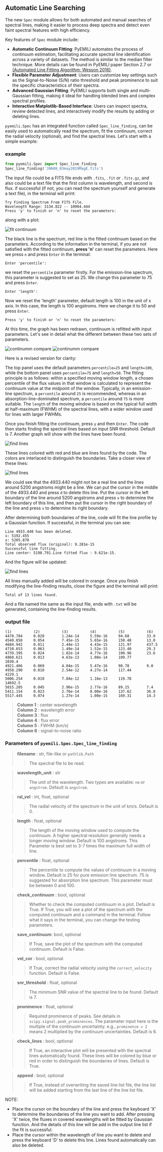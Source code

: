 ## Automatic Line Searching

The new `Spec` module allows for both automated and manual searches of spectral lines, making it easier to process deep spectra and detect even faint spectral features with high efficiency.

Key features of `Spec` module include:
- **Automatic Continuum Fitting**: PyEMILI automates the process of continuum estimation, facilitating accurate spectral line identification across a variety of datasets. The method is similar to the median filter technique. More details can be found in PyEMILI paper Section 2.7 or [(Automated Line Fitting Algorithm; Wesson 2016)](http://doi.org/10.1093/mnras/stv2946).
- **Flexible Parameter Adjustment**: Users can customize key settings such as the Signal-to-Noise (S/N) ratio threshold and peak prominence to suit the specific characteristics of their spectra.
- **Advanced Gaussian Fitting**: PyEMILI supports both single and multi-Gaussian fitting, making it ideal for handling blended lines and complex spectral profiles.
- **Interactive Matplotlib-Based Interface**: Users can inspect spectra, review detected lines, and interactively modify the results by adding or deleting lines.

`pyemili.Spec` has an integrated function called `Spec_line_finding`, can be easily used to automatically read the spectrum, fit the continuum, correct the radial velocity (optional), and find the spectral lines. Let's start with a simple example:

### example

```python
from pyemili.Spec import Spec_line_finding
Spec_line_finding('J0608_03may2019MagE.fits')
```

The input file could be a FITS file ends with `.fits`, `.fit` or `.fits.gz`, and also could be a text file that the first column is wavelength, and second is flux. if successful (if not, you can read the spectrum yourself and generate a text file), in the terminal will print:

```
Try Finding Spectrum From FITS File.
Wavelength Range: 3134.822 -- 10904.444
Press 'y' to finish or 'n' to reset the parameters:
```

along with a plot:

![fit continuum](./pic/continuum.png)

The black line is the spectrum, red line is the fitted continuum based on the parameters. According to the information in the terminal, if you are not satisfied with the fitted continuum, **press 'n'** can reset the parameters. Here we press `n` and press `Enter` in the terminal:

```
Enter 'percentile':
```

we reset the `percentile` parameter firstly. For the emission-line spectrum, this parameter is suggested to set as 25. We change this parameter to 75 and press `Enter`.

```
Enter 'length':
```
Now we reset the 'length' parameter, default length is 100 in the unit of x axis. In this case, the length is 100 angstroms. Here we change it to 50 and press `Enter`.

```
Press 'y' to finish or 'n' to reset the parameters:
```
 
At this time, the graph has been redrawn, continuum is refitted with input parameters. Let's see in detail what the different between these two sets of parameters.

![continumm compare](./pic/continuum_cp2.png)
![continumm compare](./pic/continuum_cp1.png)

Here is a revised version for clarity:

The top panel uses the default parameters `percentile=25` and `length=100`, while the bottom panel uses `percentile=75` and `length=50`. The fitting principle is as follows: within a specified moving window length, a chosen percentile of the flux values in that window is calculated to represent the continuum value at the midpoint of the window. Typically, in an emission-line spectrum, a `percentile` around `25` is recommended, whereas in an absorption-line-dominated spectrum, a `percentile` around `75` is more suitable. The `length` of the moving window is based on the typical full width at half-maximum (FWHM) of the spectral lines, with a wider window used for lines with larger FWHMs.

Once you finish fitting the continuum, press `y` and then `Enter`. The code then starts finding the spectral lines based on input SNR threshold. Default is 7. Another graph will show with the lines have been found.

![find lines](./pic/find_lines.png)

These lines colored with red and blue are lines found by the code. The colors are interlaced to distinguish the boundaries. Take a closer view of these lines:

![find lines](./pic/insight.png)

We could see that the 4933.440 might not be a real line and the lines around 5200 angstroms might be a line. We can put the cursor in the middle of the 4933.440 and press `d` to delete this line. Put the cursor in the left boundary of the line around 5200 angstroms and press `x` to determine the left boundary of this line, and then put the cursor in the right boundary of the line and press `x` to determine its right boundary.

After determining both boundaries of the line, code will fit the line profile by a Gaussian function. If successful, in the terminal you can see:

```
Line 4933.440 has been deleted.
x: 5192.455
x: 5205.870
Total observed flux (original): 9.281e-15
Successful line fitting.
Line center: 5198.791.Line fitted flux : 9.621e-15.
```

And the figure will be updated:

![find lines](./pic/modify.png)

All lines manually added will be colored in orange. Once you finish modifying the line-finding results, close the figure and the terminal will print:

```
Total of 13 lines found.
```

And a file named the same as the input file, ends with `.txt` will be generated, containing the line-finding results.

### output file

```
(1)          (2)          (3)          (4)          (5)          (6)
4470.784     0.020        1.24e-14     5.59e-16     94.68        33.9        
4540.858     0.054        7.45e-15     5.65e-16     150.48       13.0        
4684.942     0.011        2.44e-13     4.43e-15     121.97       437.5       
4710.653     0.063        1.49e-14     1.52e-15     123.40       29.3        
4739.395     0.024        1.02e-14     4.77e-16     100.96       23.6        
4860.621     0.013        4.63e-13     1.08e-14     109.77       1030.4      
4921.466     0.069        4.04e-15     5.47e-16     98.78        9.0         
4958.290     0.010        2.54e-12     4.27e-14     117.44       4229.1      
5006.254     0.010        7.84e-12     1.16e-13     119.78       14692.5     
5015.205     0.045        2.96e-15     2.77e-16     89.15        7.4         
5411.154     0.023        2.76e-14     8.00e-16     137.62       36.8        
5517.445     0.074        1.27e-14     1.00e-15     169.31       14.3        
```

>**Column 1** : center wavelength  
>**Column 2** : wavelength error  
>**Column 3** : flux  
>**Column 4** : flux error  
>**Column 5** : FWHM (km/s)  
>**Column 6** : signal-to-noise ratio

### Parameters of `pyemili.Spec.Spec_line_finding`

>**filename** : str, file-like or `pathlib.Path`
>>The spectral file to be read.

>**wavelength_unit** : str
>>The unit of the wavelength. Two types are available: `nm` or `angstrom`. Default is `angstrom`.

>**ral_vel** : int, float, optional
>>The radial velocity of the spectrum in the unit of km/s. Default is 0.

>**length** : float, optional
>>The length of the moving window used to compute the continuum. A higher spectral resolution generally needs a longer moving window. Default is 100 angstroms. This Parameter is best set to 3-7 times the maximum full width of line.

>**percentile** : float, optional
>>The percentile to compute the values of continuum in a moving window. Default is 25 for pure emission line spectrum. 75 is suggested for absorption line spectrum. This parameter must be between 0 and 100.

>**check_continuum** : bool, optional
>>Whether to check the computed continuum in a plot. Default is True. If True, you will see a plot of the spectrum with the computed continuum and a command in the terminal. Follow what it says in the terminal, you can change the testing parameters.

>**save_continuum**: bool, optional
>>If True, save the plot of the spectrum with the computed continuum. Default is False.  

>**vel_cor** : bool, optional
>>If True, correct the radial velocity using the `correct_velocity` function. Default is False.  

>**snr_threshold** : float, optional
>>The minimum SNR value of the spectral line to be found. Default is 7.  

>**prominence** : float, optional
>>Required prominence of peaks. See details in `scipy.signal.peak_prominences`. The parameter input here is the multiple of the continuum uncertainty. e.g., `prominence = 2` means 2 multiplied by the continuum uncertainties. Default is 6.  

>**check_lines** : bool, optional
>>If True, an interactive plot will be presented with the spectral lines automatically found. These lines will be colored by blue or red in order to distinguish the boundaries of lines. Default is True.  

>**append** : bool, optional
>>If True, instead of overwriting the saved line list file, the line list will be added starting from the last line of the line list file.  

NOTE:

* Place the cursor on the boundary of the line and press the keyboard 'X' to determine the boundaries of the line you want to add. After pressing 'X' twice, the fluxes in covered wavelengths will be fitted by Gaussian function. And the details of this line will be add in the output line list if the fit is successful.
* Place the cursor within the wavelength of line you want to delete and press the keyboard 'D' to delete this line. Lines found automatically can also be deleted.

